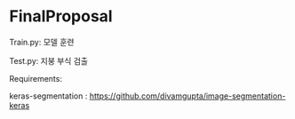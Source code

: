 # FinalProposal


Train.py: 모델 훈련 

Test.py: 지붕 부식 검출


Requirements:

keras-segmentation : https://github.com/divamgupta/image-segmentation-keras
